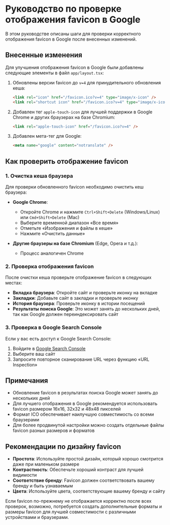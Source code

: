 # Руководство по проверке отображения favicon в Google

В этом руководстве описаны шаги для проверки корректного отображения favicon в Google после внесенных изменений.

## Внесенные изменения

Для улучшения отображения favicon в Google были добавлены следующие элементы в файл `app/layout.tsx`:

1. Обновлены версии favicon до `v=4` для принудительного обновления кеша:
   ```html
   <link rel="icon" href="/favicon.ico?v=4" type="image/x-icon" />
   <link rel="shortcut icon" href="/favicon.ico?v=4" type="image/x-icon" />
   ```

2. Добавлен тег `apple-touch-icon` для лучшей поддержки в Google Chrome и других браузерах на базе Chromium:
   ```html
   <link rel="apple-touch-icon" href="/favicon.ico?v=4" />
   ```

3. Добавлен мета-тег для Google:
   ```html
   <meta name="google" content="notranslate" />
   ```

## Как проверить отображение favicon

### 1. Очистка кеша браузера

Для проверки обновленного favicon необходимо очистить кеш браузера:

- **Google Chrome**:
  - Откройте Chrome и нажмите `Ctrl+Shift+Delete` (Windows/Linux) или `Cmd+Shift+Delete` (Mac)
  - Выберите временной диапазон «Все время»
  - Отметьте «Изображения и файлы в кеше»
  - Нажмите «Очистить данные»

- **Другие браузеры на базе Chromium** (Edge, Opera и т.д.):
  - Процесс аналогичен Chrome

### 2. Проверка отображения favicon

После очистки кеша проверьте отображение favicon в следующих местах:

- **Вкладка браузера**: Откройте сайт и проверьте иконку на вкладке
- **Закладки**: Добавьте сайт в закладки и проверьте иконку
- **История браузера**: Проверьте иконку в истории посещений
- **Результаты поиска Google**: Это может занять до нескольких дней, так как Google должен переиндексировать сайт

### 3. Проверка в Google Search Console

Если у вас есть доступ к Google Search Console:

1. Войдите в [Google Search Console](https://search.google.com/search-console)
2. Выберите ваш сайт
3. Запросите повторное сканирование URL через функцию «URL Inspection»

## Примечания

- Обновление favicon в результатах поиска Google может занять до нескольких дней
- Для лучшего отображения в Google рекомендуется использовать favicon размером 16x16, 32x32 и 48x48 пикселей
- Формат ICO обеспечивает наилучшую совместимость со всеми браузерами
- Для более продвинутой настройки можно создать отдельные файлы favicon разных размеров и форматов

## Рекомендации по дизайну favicon

- **Простота**: Используйте простой дизайн, который хорошо смотрится даже при маленьком размере
- **Контрастность**: Обеспечьте хороший контраст для лучшей видимости
- **Соответствие бренду**: Favicon должен соответствовать вашему бренду и быть узнаваемым
- **Цвета**: Используйте цвета, соответствующие вашему бренду и сайту

Если favicon по-прежнему не отображается корректно после всех проверок, возможно, потребуется создать дополнительные форматы и размеры favicon для лучшей совместимости с различными устройствами и браузерами.